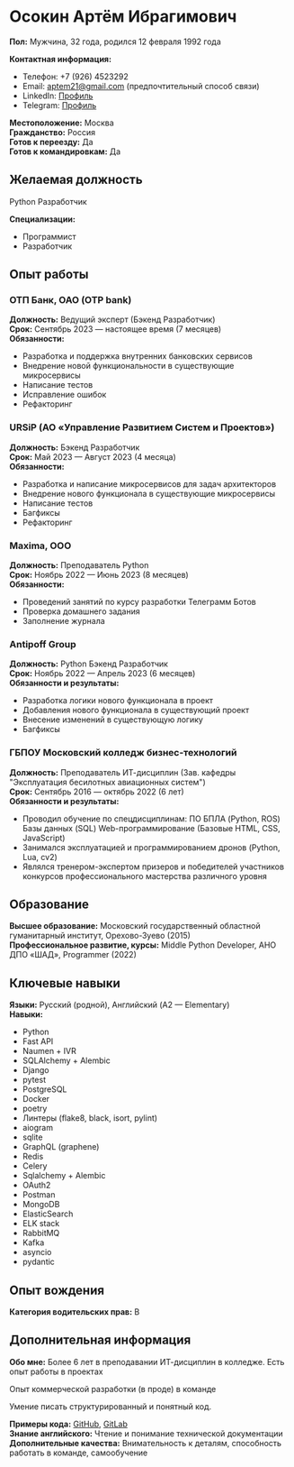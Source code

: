 # Осокин Артём Ибрагимович

**Пол:** Мужчина, 32 года, родился 12 февраля 1992 года

**Контактная информация:**
- Телефон: +7 (926) 4523292
- Email: aptem21@gmail.com (предпочтительный способ связи)
- LinkedIn: [Профиль](http://www.linkedin.com/in/artem-osokin-463690b9)
- Telegram: [Профиль](https://t.me/Osokin_Art)

**Местоположение:** Москва\
**Гражданство:** Россия\
**Готов к переезду:** Да\
**Готов к командировкам:** Да

## Желаемая должность
Python Разработчик

**Специализации:**
- Программист
- Разработчик

## Опыт работы
### ОТП Банк, ОАО (OTP bank)
**Должность:** Ведущий эксперт (Бэкенд Разработчик)\
**Срок:** Сентябрь 2023 — настоящее время (7 месяцев)\
**Обязанности:**
- Разработка и поддержка внутренних банковских сервисов
- Внедрение новой функциональности в существующие микросервисы
- Написание тестов
- Исправление ошибок
- Рефакторинг

### URSiP (АО «Управление Развитием Систем и Проектов»)
**Должность:** Бэкенд Разработчик\
**Срок:** Май 2023 — Август 2023 (4 месяца)\
**Обязанности:**
- Разработка и написание микросервисов для задач архитекторов
- Внедрение нового функционала в существующие микросервисы
- Написание тестов
- Багфиксы
- Рефакторинг

### Maxima, ООО
**Должность:** Преподаватель Python\
**Срок:** Ноябрь 2022 — Июнь 2023 (8 месяцев)\
**Обязанности:**
- Проведений занятий по курсу разработки Телеграмм Ботов
- Проверка домашнего задания
- Заполнение журнала

### Antipoff Group
**Должность:** Python Бэкенд Разработчик\
**Срок:** Ноябрь 2022 — Апрель 2023 (6 месяцев)\
**Обязанности и результаты:**
- Разработка логики нового функционала в проект
- Добавления нового функционала в существующий проект
- Внесение изменений в существующую логику
- Багфиксы

### ГБПОУ Московский колледж бизнес-технологий
**Должность:** Преподаватель ИТ-дисциплин (Зав. кафедры "Эксплуатация бесилотных авиационных систем")\
**Срок:** Сентябрь 2016 — октябрь 2022 (6 лет)\
**Обязанности и результаты:**
- Проводил обучение по спецдисциплинам:
ПО БПЛА (Python, ROS)
Базы данных (SQL)
Web-программирование (Базовые HTML, CSS, JavaScript)
- Занимался эксплуатацией и программированием дронов (Python, Lua, cv2)
- Являлся тренером-экспертом призеров и победителей участников конкурсов профессионального мастерства различного уровня

## Образование
**Высшее образование:** Московский государственный областной гуманитарный институт, Орехово-Зуево (2015)\
**Профессиональное развитие, курсы:** Middle Python Developer, АНО ДПО «ШАД», Programmer (2022)

## Ключевые навыки
**Языки:** Русский (родной), Английский (A2 — Elementary)\
**Навыки:** 
- Python
- Fast API
- Naumen + IVR
- SQLAlchemy + Alembic
- Django
- pytest
- PostgreSQL
- Docker
- poetry
- Линтеры (flake8, black, isort, pylint)
- aiogram
- sqlite
- GraphQL (graphene)
- Redis
- Celery
- Sqlalchemy + Alembic
- OAuth2
- Postman
- MongoDB
- ElasticSearch
- ELK stack
- RabbitMQ
- Kafka
- asyncio
- pydantic

## Опыт вождения
**Категория водительских прав:** B

## Дополнительная информация
**Обо мне:**
Более 6 лет в преподавании ИТ-дисциплин в колледже. Есть опыт работы в проектах

Опыт коммерческой разработки (в проде) в команде

Умение писать структурированный и понятный код.

**Примеры кода:** [GitHub](https://github.com/ArtemOsokin), [GitLab](https://gitlab.com/ArtemOsokin)\
**Знание английского:** Чтение и понимание технической документации\
**Дополнительные качества:** Внимательность к деталям, способность работать в команде, самообучение
